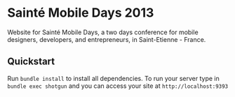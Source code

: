 # Sainté Mobile Days 2013

Website for Sainté Mobile Days, a two days conference for mobile designers, developers, and entrepreneurs, in Saint-Etienne - France.

## Quickstart

Run `bundle install` to install all dependencies. To run your server type in `bundle exec shotgun` and you can access your site at `http://localhost:9393`
